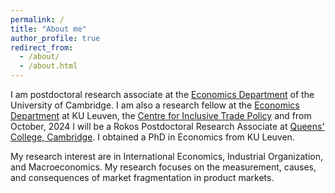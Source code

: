 ```yaml
---
permalink: /
title: "About me"       
author_profile: true
redirect_from: 
  - /about/
  - /about.html
---
```


I am postdoctoral research associate at the [Economics Department](https://www.econ.cam.ac.uk/) of the University of Cambridge. I am also a research fellow at the [Economics Department](https://feb.kuleuven.be/research/economics/ces/economicsleuven) at KU Leuven, the [Centre for Inclusive Trade Policy](https://citp.ac.uk/) and from October, 2024 I will be a Rokos Postdoctoral Research Associate at [Queens' College, Cambridge](https://www.queens.cam.ac.uk/). I obtained a PhD in Economics from KU Leuven. 

My research interest are in International Economics, Industrial Organization, and Macroeconomics. My research focuses on the measurement, causes, and consequences of market fragmentation in product markets. 

